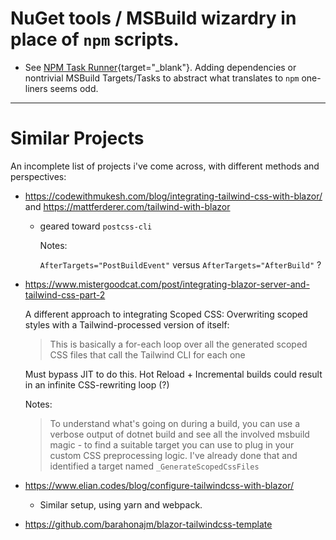 # NuGet tools / MSBuild wizardry in place of `npm` scripts.

- See [NPM Task Runner](https://marketplace.visualstudio.com/items?itemName=MadsKristensen.NpmTaskRunner64){target="\_blank"}. Adding dependencies or nontrivial MSBuild Targets/Tasks to abstract what translates to `npm` one-liners seems odd.

---

# Similar Projects

An incomplete list of projects i've come across, with different methods and perspectives:

- https://codewithmukesh.com/blog/integrating-tailwind-css-with-blazor/ and https://mattferderer.com/tailwind-with-blazor

  - geared toward `postcss-cli`

    Notes:

    `AfterTargets="PostBuildEvent"` versus `AfterTargets="AfterBuild"` ?

- https://www.mistergoodcat.com/post/integrating-blazor-server-and-tailwind-css-part-2

  A different approach to integrating Scoped CSS: Overwriting scoped styles with a Tailwind-processed version of itself:

  > This is basically a for-each loop over all the generated scoped CSS files that call the Tailwind CLI for each one

  Must bypass JIT to do this. Hot Reload + Incremental builds could result in an infinite CSS-rewriting loop (?)

  Notes:

  > To understand what's going on during a build, you can use a verbose output of dotnet build and see all the involved msbuild magic - to find a suitable target you can use to plug in your custom CSS preprocessing logic. I've already done that and identified a target named `_GenerateScopedCssFiles`

- https://www.elian.codes/blog/configure-tailwindcss-with-blazor/

  - Similar setup, using yarn and webpack.

- https://github.com/barahonajm/blazor-tailwindcss-template
